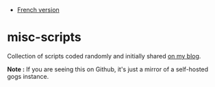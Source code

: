 * [French version](README_fr.md)

# misc-scripts

Collection of scripts coded randomly and initially shared [on my blog](https://blog.seboss666.info).

**Note :** If you are seeing this on Github, it's just a mirror of a self-hosted gogs instance. 

